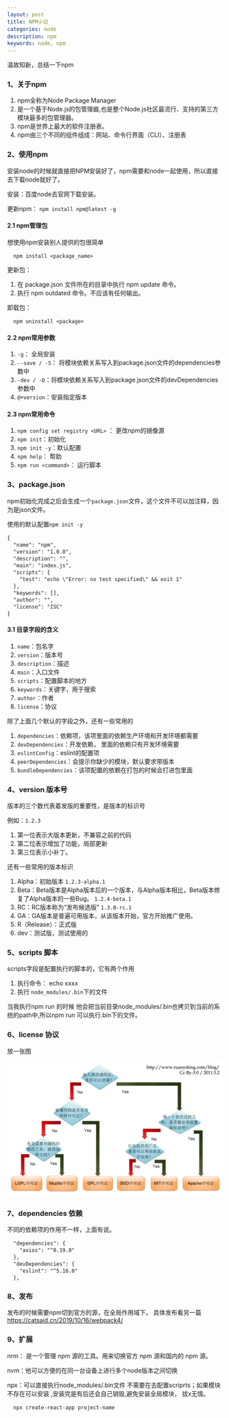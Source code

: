 ```yaml
---
layout: post
title: NPM小记
categories: node
description: npm
keywords: node, npm
---
```


温故知新，总结一下npm


### 1、关于npm

1. npm全称为Node Package Manager
2. 是一个基于Node.js的包管理器,也是整个Node.js社区最流行、支持的第三方模块最多的包管理器。
3. npm是世界上最大的软件注册表。
4. npm由三个不同的组件组成：网站、命令行界面（CLI）、注册表
  

### 2、使用npm

安装node的时候就直接把NPM安装好了，npm需要和node一起使用，所以直接去下载node就好了。

安装：百度node去官网下载安装。

更新npm： `npm install npm@latest -g`


#### 2.1 npm管理包

想使用npm安装别人提供的包很简单

```
  npm install <package_name>
```

更新包：

1. 在 package.json 文件所在的目录中执行 npm update 命令。
2. 执行 npm outdated 命令。不应该有任何输出。


卸载包：

```
  npm uninstall <package>
```

#### 2.2 npm常用参数

1. `-g`： 全局安装
2. `--save / -S`： 将模块依赖关系写入到package.json文件的dependencies参数中
3. `-dev / -D`：将模块依赖关系写入到package.json文件的devDependencies参数中
4. `@+version`：安装指定版本

#### 2.3 npm常用命令

1. `npm config set registry <URL>` ： 更改npm的镜像源
2. `npm init`：初始化
3. `npm init -y`：默认配置
4. `npm help`： 帮助
5. `npm run <command>`： 运行脚本


### 3、package.json
npm初始化完成之后会生成一个`package.json`文件，这个文件不可以加注释，因为是json文件。

使用的默认配置`npm init -y`
```
{
  "name": "npm",
  "version": "1.0.0",
  "description": "",
  "main": "index.js",
  "scripts": {
    "test": "echo \"Error: no test specified\" && exit 1"
  },
  "keywords": [],
  "author": "",
  "license": "ISC"
}
```

#### 3.1 目录字段的含义

1. `name`：包名字
2. `version`：版本号
3. `description`：描述
4. `main`：入口文件
5. `scripts`：配置脚本的地方
6. `keywords`：关键字，用于搜索
7. `author`：作者
8. `license`：协议

除了上面几个默认的字段之外，还有一些常用的

1. `dependencies`：依赖项，该项里面的依赖生产环境和开发环境都需要
2. `devDependencies`：开发依赖， 里面的依赖只有开发环境需要
3. `eslintConfig`：eslint的配置项
4. `peerDependencies`：会提示你缺少的模块，默认要求带版本
5. `bundleDependencies`：该项配置的依赖在打包的时候会打进包里面

### 4、version 版本号

版本的三个数代表着发版的重要性，是版本的标识号

例如：`1.2.3`
1. 第一位表示大版本更新，不兼容之前的代码
2. 第二位表示增加了功能，局部更新
3. 第三位表示小补丁。

还有一些常用的版本标识

1. Alpha：初始版本 `1.2.3-alpha.1`
2. Beta：Beta版本是Alpha版本后的一个版本，与Alpha版本相比，Beta版本修复了Alpha版本的一些Bug。 `1.2.4-beta.1`
3. RC：RC版本称为“发布候选版” `1.3.0-rc.1`
4. GA：GA版本是普遍可用版本，从该版本开始，官方开始推广使用。
5. R（Release）：正式版
6. dev：测试版，测试使用的


### 5、scripts 脚本

scripts字段是配置执行的脚本的，它有两个作用

1. 执行命令： echo xxxx
2. 执行 `node_modules/.bin`下的文件

当我执行npm run 的时候 他会把当前目录node_modules/.bin也拷贝到当前的系统的path中,所以npm run 可以执行.bin下的文件。

### 6、license 协议

放一张图

![](/images/blog/fragmentary/licenses.png)

### 7、dependencies 依赖

不同的依赖项的作用不一样，上面有说。

```
  "dependencies": {
    "axios": "^0.19.0"
  },
  "devDependencies": {
    "eslint": "^5.16.0"
  },
```

### 8、发布

发布的时候需要npm切到官方的源，在全局作用域下。
具体发布看另一篇 <https://catsaid.cn/2019/10/16/webpack4/>



### 9、扩展

nrm： 是一个管理 npm 源的工具。用来切换官方 npm 源和国内的 npm 源。

nvm：他可以方便的在同一台设备上进行多个node版本之间切换

npx：可以直接执行node_modules/.bin文件 不需要在去配置scriprts；如果模块不存在可以安装 ,安装完是有后还会自己销毁,避免安装全局模块， 拔x无情。
```
  npx create-react-app project-name
```